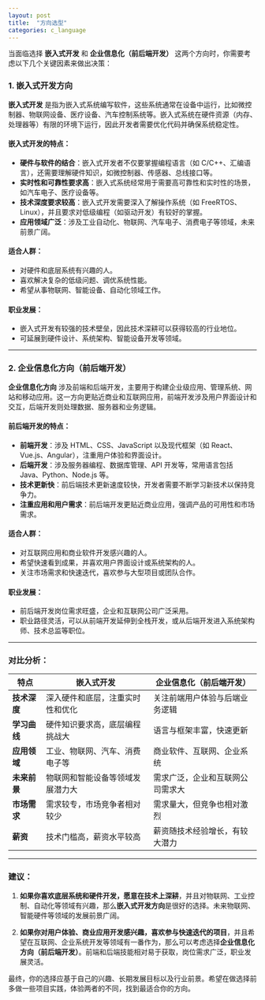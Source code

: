 ```yaml
---
layout: post
title:  "方向选型"
categories: c_language
---
```


当面临选择 **嵌入式开发** 和 **企业信息化（前后端开发）** 这两个方向时，你需要考虑以下几个关键因素来做出决策：

### 1. **嵌入式开发方向**
**嵌入式开发** 是指为嵌入式系统编写软件，这些系统通常在设备中运行，比如微控制器、物联网设备、医疗设备、汽车控制系统等。嵌入式系统在硬件资源（内存、处理器等）有限的环境下运行，因此开发者需要优化代码并确保系统稳定性。

#### **嵌入式开发的特点**：
- **硬件与软件的结合**：嵌入式开发者不仅要掌握编程语言（如 C/C++、汇编语言），还需要理解硬件知识，如微控制器、传感器、总线接口等。
- **实时性和可靠性要求高**：嵌入式系统经常用于需要高可靠性和实时性的场景，如汽车电子、医疗设备等。
- **技术深度要求较高**：嵌入式开发需要深入了解操作系统（如 FreeRTOS、Linux），并且要求对低级编程（如驱动开发）有较好的掌握。
- **应用领域广泛**：涉及工业自动化、物联网、汽车电子、消费电子等领域，未来前景广阔。

#### **适合人群**：
- 对硬件和底层系统有兴趣的人。
- 喜欢解决复杂的低级问题、调优系统性能。
- 希望从事物联网、智能设备、自动化领域工作。

#### **职业发展**：
- 嵌入式开发有较强的技术壁垒，因此技术深耕可以获得较高的行业地位。
- 可延展到硬件设计、系统架构、智能设备开发等领域。

---

### 2. **企业信息化方向（前后端开发）**
**企业信息化方向** 涉及前端和后端开发，主要用于构建企业级应用、管理系统、网站和移动应用。这一方向更贴近商业和互联网应用，前端开发涉及用户界面设计和交互，后端开发则处理数据、服务器和业务逻辑。

#### **前后端开发的特点**：
- **前端开发**：涉及 HTML、CSS、JavaScript 以及现代框架（如 React、Vue.js、Angular），注重用户体验和界面设计。
- **后端开发**：涉及服务器编程、数据库管理、API 开发等，常用语言包括 Java、Python、Node.js 等。
- **技术更新快**：前后端技术更新速度较快，开发者需要不断学习新技术以保持竞争力。
- **注重应用和用户需求**：前后端开发更贴近商业应用，强调产品的可用性和市场需求。

#### **适合人群**：
- 对互联网应用和商业软件开发感兴趣的人。
- 希望快速看到成果，并喜欢用户界面设计或系统架构的人。
- 关注市场需求和快速迭代，喜欢参与大型项目或团队合作。

#### **职业发展**：
- 前后端开发岗位需求旺盛，企业和互联网公司广泛采用。
- 职业路径灵活，可以从前端开发延伸到全栈开发，或从后端开发进入系统架构师、技术总监等职位。

---

### **对比分析**：

| 特点                        | 嵌入式开发                         | 企业信息化（前后端开发）          |
| --------------------------- | ---------------------------------- | --------------------------------- |
| **技术深度**                 | 深入硬件和底层，注重实时性和优化   | 关注前端用户体验与后端业务逻辑    |
| **学习曲线**                 | 硬件知识要求高，底层编程挑战大     | 语言与框架丰富，快速更新         |
| **应用领域**                 | 工业、物联网、汽车、消费电子等     | 商业软件、互联网、企业系统        |
| **未来前景**                 | 物联网和智能设备等领域发展潜力大   | 需求广泛，企业和互联网公司需求大 |
| **市场需求**                 | 需求较专，市场竞争者相对较少       | 需求量大，但竞争也相对激烈       |
| **薪资**                     | 技术门槛高，薪资水平较高           | 薪资随技术经验增长，有较大潜力   |

---

### **建议**：

1. **如果你喜欢底层系统和硬件开发，愿意在技术上深耕**，并且对物联网、工业控制、自动化等领域有兴趣，那么**嵌入式开发方向**是很好的选择。未来物联网、智能硬件等领域的发展前景广阔。

2. **如果你对用户体验、商业应用开发感兴趣，喜欢参与快速迭代的项目**，并且希望在互联网、企业系统开发等领域有一番作为，那么可以考虑选择**企业信息化方向（前后端开发）**。前端和后端技能相对易于获取，岗位需求广泛，职业发展灵活。

最终，你的选择应基于自己的兴趣、长期发展目标以及行业前景。希望在做选择前多做一些项目实践，体验两者的不同，找到最适合你的方向。